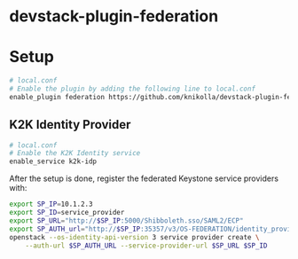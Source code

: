 # devstack-plugin-federation

# Setup
```bash
# local.conf
# Enable the plugin by adding the following line to local.conf
enable_plugin federation https://github.com/knikolla/devstack-plugin-federation.git
```

## K2K Identity Provider
```bash
# local.conf
# Enable the K2K Identity service
enable_service k2k-idp
```

After the setup is done, register the federated Keystone service providers with:
```bash
export SP_IP=10.1.2.3
export SP_ID=service_provider
export SP_URL="http://$SP_IP:5000/Shibboleth.sso/SAML2/ECP"
export SP_AUTH_url="http://$SP_IP:35357/v3/OS-FEDERATION/identity_providers/keystone-idp/protocols/saml2/auth"
openstack --os-identity-api-version 3 service provider create \
    --auth-url $SP_AUTH_URL --service-provider-url $SP_URL $SP_ID
```